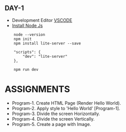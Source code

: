 ## DAY-1
* Development Editor [VSCODE](https://code.visualstudio.com/)
* [Install Node Js](https://nodejs.org/en/)  
```
    node --version
    npm init
    npm install lite-server --save

    "scripts": {
        "dev": "lite-server"
    },

    npm run dev
```


# ASSIGNMENTS
* Program-1. Create HTML Page (Render Hello World).
* Program-2. Apply style to 'Hello World' [Program-1].
* Program-3. Divide the screen Horizontally.
* Program-4. Divide the screen Vertically.
* Program-5. Create a page with Image.
